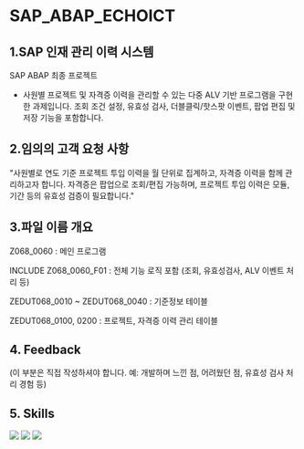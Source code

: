 # SAP_ABAP_ECHOICT
## 1.SAP 인재 관리 이력 시스템
SAP ABAP 최종 프로젝트
- 사원별 프로젝트 및 자격증 이력을 관리할 수 있는 다중 ALV 기반 프로그램을 구현한 과제입니다. 조회 조건 설정, 유효성 검사, 더블클릭/핫스팟 이벤트, 팝업 편집 및 저장 기능을 포함합니다.

## 2.임의의 고객 요청 사항
"사원별로 연도 기준 프로젝트 투입 이력을 월 단위로 집계하고, 자격증 이력을 함께 관리하고자 합니다. 자격증은 팝업으로 조회/편집 가능하며, 프로젝트 투입 이력은 모듈, 기간 등의 유효성 검증이 필요합니다."

## 3.파일 이름 개요
Z068_0060 : 메인 프로그램

INCLUDE Z068_0060_F01 : 전체 기능 로직 포함 (조회, 유효성검사, ALV 이벤트 처리 등)

ZEDUT068_0010 ~ ZEDUT068_0040 : 기준정보 테이블

ZEDUT068_0100, 0200 : 프로젝트, 자격증 이력 관리 테이블

## 4. Feedback
(이 부분은 직접 작성하셔야 합니다. 예: 개발하며 느낀 점, 어려웠던 점, 유효성 검사 처리 경험 등)

## 5. Skills
<img src="https://img.shields.io/badge/ABAP-0FAAFF?style=for-the-badge&logo=sap&logoColor=white"> <img src="https://img.shields.io/badge/SAP GUI-0FAAFF?style=for-the-badge&logo=sap&logoColor=white"> <img src="https://img.shields.io/badge/ALV GRID-0FAAFF?style=for-the-badge">
